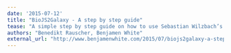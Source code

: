 ```yaml
---
date: '2015-07-12'
title: "BioJS2Galaxy - A step by step guide"
tease: "A simple step by step guide on how to use Sebastian Wilzbach’s application, biojs2galaxy."
authors: "Benedikt Rauscher, Benjamen White"
external_url: "http://www.benjamenwhite.com/2015/07/biojs2galaxy-a-step-by-step-guide/"
---
```

